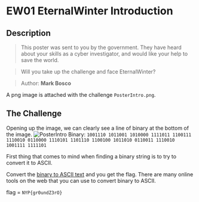 # EW01 EternalWinter Introduction

## Description

> This poster was sent to you by the government. They have heard about your skills as a cyber investigator, and would like your help to save the world.

> Will you take up the challenge and face EternalWinter?

> Author: **Mark Bosco**

A png image is attached with the challenge `PosterIntro.png`.

## The Challenge

Opening up the image, we can clearly see a line of binary at the bottom of the image. ![PosterIntro](https://user-images.githubusercontent.com/83258849/147628002-3104561b-3d6b-4101-985d-657c8effc763.png) Binary: `1001110 1011001 1010000 1111011 1100111 1110010 0110000 1110101 1101110 1100100 1011010 0110011 1110010 1001111 1111101`

First thing that comes to mind when finding a binary string is to try to convert it to ASCII.

Convert the [binary to ASCII text](https://www.rapidtables.com/convert/number/binary-to-ascii.html) and you get the flag. There are many online tools on the web that you can use to convert binary to ASCII.

flag = `NYP{gr0undZ3rO}`
